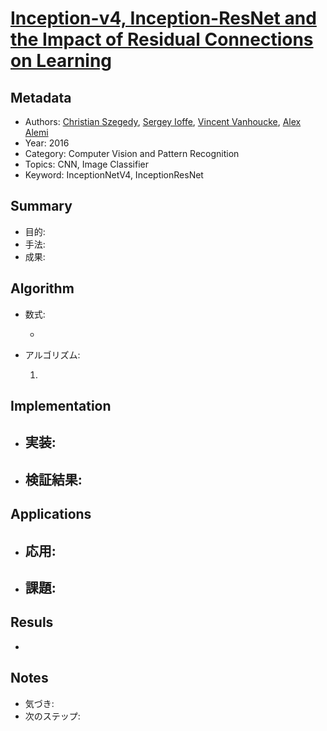 # [Inception-v4, Inception-ResNet and the Impact of Residual Connections on Learning](https://arxiv.org/abs/1602.07261)

## Metadata

- Authors: [Christian Szegedy](https://arxiv.org/search/cs?searchtype=author&query=Szegedy,+C), [Sergey Ioffe](https://arxiv.org/search/cs?searchtype=author&query=Ioffe,+S), [Vincent Vanhoucke](https://arxiv.org/search/cs?searchtype=author&query=Vanhoucke,+V), [Alex Alemi](https://arxiv.org/search/cs?searchtype=author&query=Alemi,+A)
- Year: 2016
- Category: Computer Vision and Pattern Recognition
- Topics: CNN, Image Classifier
- Keyword: InceptionNetV4, InceptionResNet

## Summary

- 目的: 
- 手法: 
- 成果: 

## **Algorithm**

- 数式:

  - 

- アルゴリズム:

  1. 

## **Implementation**

- 実装:
  - 
- 検証結果:
  - 

## **Applications**

- 応用:
  - 
- 課題:
  - 

## **Resuls**

- 

## **Notes**

- 気づき:
- 次のステップ: 